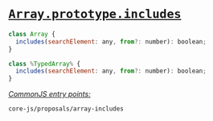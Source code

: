 # [`Array.prototype.includes`](https://github.com/tc39/proposal-Array.prototype.includes)
```js
class Array {
  includes(searchElement: any, from?: number): boolean;
}

class %TypedArray% {
  includes(searchElement: any, from?: number): boolean;
}
```
[*CommonJS entry points:*](/docs/Usage.md#commonjs-api)
```
core-js/proposals/array-includes
```
